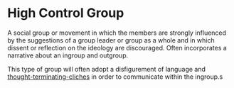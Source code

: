 # High Control Group

A social group or movement in which the members are strongly influenced by the suggestions of a group leader or group as a whole and in which dissent or reflection on the ideology are discouraged. Often incorporates a narrative about an ingroup and outgroup.

This type of group will often adopt a disfigurement of language and [thought-terminating-cliches](thought-terminating-cliches.md) in order to communicate within the ingroup.s